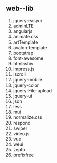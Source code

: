 ## web--lib ##
1. jquery-easyui
2. adminLTE
3. angularjs
4. animate.css
5. artTemplate
6. avalon-template
7. bootstrap
8. font-awesome
9. html5shiv
10. impress.js
11. iscroll
12. jquery-mobile
13. jquery-color
14. jquery-File-upload
15. jquery-ui
16. json
17. less
18. mui
19. normalize.css
20. respond
21. swiper
22. video.js
23. vue
24. weui
25. zepto
26. prefixfree
